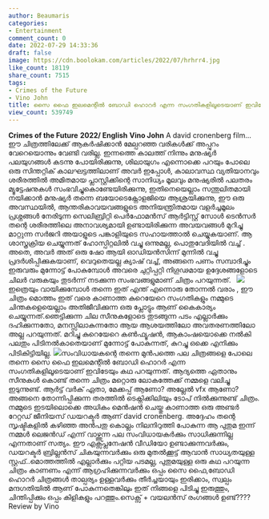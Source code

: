 ```yaml
---
author: Beaumaris
categories:
- Entertainment
comment_count: 0
date: 2022-07-29 14:33:36
draft: false
image: https://cdn.boolokam.com/articles/2022/07/hrhrr4.jpg
like_count: 18119
share_count: 7515
tags:
- Crimes of the Future
- Vino John
title: സൈ ഫൈ ഇലമെന്റിൽ ബോഡി ഹൊറർ എന്ന സംഗതികളിലൂടെയാണ് ഇവിടേയും കഥ പറയുന്നത്
view_count: 539749
---
```


**Crimes of the Future** **2022/ English** **Vino John** A david cronenberg film... ഈ ചിത്രത്തിലേക്ക് ആകർഷിക്കാൻ മേല്പറഞ്ഞ വരികൾക്ക് അപ്പുറം വേറെയൊന്നും വേണ്ടി വരില്ല. ഇന്നത്തെ കാലത്ത് നിന്നും മനുഷ്യർ പലയുഗങ്ങൾ കടന്നു പോയിരിക്കുന്നു, ശിലായുഗം എന്നൊക്കെ പറയും പോലെ ഒരു സിന്തറ്റിക് കാലഘട്ടത്തിലാണ് അവർ ഇപ്പോൾ, കാലാവസ്ഥ വ്യതിയാനവും ശരീരത്തിൽ അമിതമായ പ്ലാസ്റ്റിക്കിന്റെ സാനിധ്യം മൂലവും മനുഷ്യരിൽ പലതരം മ്യൂട്ടേഷനുകൾ സംഭവിച്ചുകൊണ്ടേയിരിക്കുന്നു, ഇതിനെയെല്ലാം സന്തുലിതമായി നയിക്കാൻ മനുഷ്യർ തന്നെ ബയോടെക്നോളജിയെ ആശ്രയിക്കുന്നു, ഈ ഒരു അവസ്ഥയിൽ, ആന്തരികാവയവങ്ങളുടെ അനിയന്ത്രിതമായ വളർച്ചമൂലം പ്രശ്നങ്ങൾ നേരിടുന്ന സെലിബ്രിറ്റി പെർഫോമൻസ് ആർട്ടിസ്റ്റ് സോൾ ടെൻസർ തന്റെ ശരീരത്തിലെ അനാവശ്യമായി ഉണ്ടായിരിക്കുന്ന അവയവങ്ങൾ മുറിച്ചു മാറ്റുന്ന സർജറി അയാളുടെ പങ്കാളിയുടെ സഹായത്താൽ ചെയ്യുകയാണ്. ആ ശാസ്ത്രക്രിയ ചെയ്യുന്നത് ഹോസ്പിറ്റലിൽ വച്ചു ഒന്നുമല്ല, പൊതുവേദിയിൽ വച്ച് . അതെ, അവർ അത് ഒരു ഷോ ആയി ഓഡിയൻസിന്ന് മുന്നിൽ വച്ചു പ്രദർശിപ്പിക്കുകയാണ്, വെറുതെയല്ല ക്യാഷ് വച്ച്, അങ്ങനെ പണം സമ്പാദിച്ചും ഇരുവരും മുന്നോട്ട് പോകുമ്പോൾ അവരെ ചുറ്റിപ്പറ്റി നിഗൂഢമായ ഉദ്ദേശങ്ങളോടെ ചിലർ വരുകയും തുടർന്ന് നടക്കുന്ന സംഭവങ്ങളുമാണ് ചിത്രം പറയുന്നത്. &nbsp; ![](https://cdn.boolokam.com/articles/2022/07/hrhrr4.jpg) ഇത്രെയും വായിക്കുമ്പോൾ തന്നെ ഇത് എന്ത് എന്നൊരു തോന്നൽ വരാം , ഈ ചിത്രം മൊത്തം ഇത് വരെ കാണാത്ത കുറെയേറെ സംഗതികളും നമ്മുടെ ചിന്തകളെയെല്ലാം അതിജീവിക്കുന്ന ഒരു പ്ലോട്ടും ആണ് കൈകാര്യം ചെയ്യുന്നത്.ഞെട്ടിക്കുന്ന ചില സീനുകളോടെ തുടങ്ങുന്ന പടം എല്ലാർക്കും ദഹിക്കുന്നതോ, മനസ്സിലാകുന്നതോ ആയ ആശയത്തിലോ അവതരണത്തിലോ അല്ല പറയുന്നത്. മറിച്ചു കുറെയേറെ കൺഫ്യൂഷൻ, ആകാംഷയൊക്കെ നൽകി പലതും പിടിനൽകാതെയാണ് മുന്നോട്ട് പോകുന്നത്, കുറച്ചു ഒക്കെ എനിക്കും പിടികിട്ടിയില്ല. ![](https://cdn.boolokam.com/articles/2022/07/fwfgggggggg.png)സംവിധായകന്റെ തന്നെ മുൻപത്തെ പല ചിത്രങ്ങളെ പോലെ തന്നെ സൈ ഫൈ ഇലമെന്റിൽ ബോഡി ഹൊറർ എന്ന സംഗതികളിലൂടെയാണ് ഇവിടേയും കഥ പറയുന്നത്. ആദ്യത്തെ ഏതാനും സീനുകൾ കൊണ്ട് തന്നെ ചിത്രം മറ്റൊരു ലോകത്തേക്ക് നമ്മളെ വലിച്ചു ഇടുന്നുണ്ട്. ആർട്ട് വർക് ഏതാ, മേക്കപ്പ് ആണോ? അല്ലേൽ vfx ആണോ? അങ്ങനെ തോന്നിപ്പിക്കുന്ന തരത്തിൽ ടെക്നിക്കിലിയും ടോപ് നിൽക്കുന്നുണ്ട് ചിത്രം. നമ്മുടെ ഇടയിലൊക്കെ അധികം മെൻഷൻ ചെയ്തു കാണാത്ത ഒരു അണ്ടർ റേറ്റഡ് ജീനിയസ് ഡയറക്ടർ ആണ് david cronenberg. അദ്ദേഹം തന്റെ സൃഷ്ടികളിൽ കഴിഞ്ഞ അൻപതു കൊല്ലം നിലനിറുത്തി പോകുന്ന ആ പുതുമ ഇന്ന് നമ്മൾ ലെജൻഡ് എന്ന് വാഴ്ത്തുന്ന പല സംവിധായകർക്കും സാധിക്കുന്നില്ല എന്നതാണ് സത്യം. ഈ എക്സ്പ്ലനേഷൻ വീഡിയോ ഉണ്ടാക്കുന്നവർക്കും, ഡയറക്ടർ ബ്രില്ലൻസ് ചികയുന്നവർക്കും ഒരു മുതൽക്കൂട്ട് ആവാൻ സാധ്യതയുള്ള സ്റ്റഫ്..മൊത്തത്തിൽ എല്ലാർക്കും പറ്റിയ പടമല്ല, പുതുമയുള്ള ഒരു കഥ പറയുന്ന ചിത്രം കാണണം എന്ന് ആഗ്രഹിക്കുന്നവർക്കും ഒപ്പം സൈ ഫൈ,ബോഡി ഹൊറർ ചിത്രങ്ങൾ താല്പര്യം ഉള്ളവർക്കും തീർച്ചയായും ഇരിക്കാം, സ്വല്പം മന്ദഗതിയിൽ ആണ് പോകുന്നതെങ്കിലും ഇത് നിങ്ങളെ പിടിച്ചു ഇരുത്തും, ചിന്തിപ്പിക്കും ഒപ്പം കിളികളും പറത്തും.സെക്സ് + വയലൻസ് രംഗങ്ങൾ ഉണ്ട്???? Review by Vino